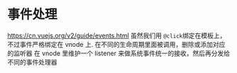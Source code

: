 # 事件处理

https://cn.vuejs.org/v2/guide/events.html
虽然我们用 `@click`绑定在模板上，不过事件严格绑定在 vnode 上.
在不同的生命周期里面被调用，删除或添加对应的监听器
在 vnode 里维护一个 listener 来做系统事件统一的接收，然后再分发给不同的事件处理器